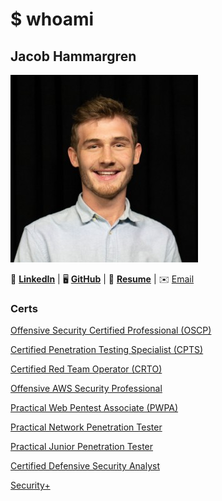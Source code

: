 # $ whoami
## Jacob Hammargren


![](assets/profile.jpg)



 **💼** **[LinkedIn](https://www.linkedin.com/in/jacob-hammargren)**       | 🖥️ **[GitHub](https://github.com/Jacob-Ham)**   | 📜 **[Resume](https://filedn.com/ltuwgrUJcIJFey0kD7kqPqj/JHammargren-Resume.pdf)**  | ✉️ [Email](mailto:jake@jacobh.io)





### Certs

[Offensive Security Certified Professional (OSCP)](https://credentials.offsec.com/f0e7984b-0a1f-4d46-8675-808a973564a3#acc.Oegqp6TV)

[Certified Penetration Testing Specialist (CPTS)](https://www.credly.com/badges/a2efda9c-8328-4426-a0ac-b6fef8f6abd8)

[Certified Red Team Operator (CRTO)](https://eu.badgr.com/public/assertions/Yb3KP9mETDe2qBJ5Ohy48g)

[Offensive AWS Security Professional](https://api.eu.badgr.io/public/assertions/H7DhW8vRSlGT3wzc9R_Nng?identity__email=jacobit.work%40gmail.com)

[Practical Web Pentest Associate (PWPA)](https://certified.tcm-sec.com/ae66652b-7ec1-4405-a929-7446f8d34551#acc.OJqDV85p)

[Practical Network Penetration Tester](https://www.credential.net/0c3a1bec-3953-4575-bec3-91da26af2280)

[Practical Junior Penetration Tester](https://www.credential.net/09721c9c-5f0e-401a-9434-8813fd6f8362)

[Certified Defensive Security Analyst](https://www.credly.com/badges/ffd1fcb7-f777-4089-a348-04e3a50116ae)

[Security+](https://www.credly.com/badges/9d106f17-41ec-4f6c-9951-e91a7fee3954/public_url)